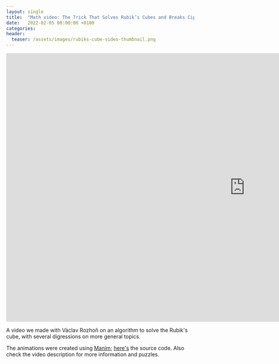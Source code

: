 ```yaml
---
layout: single
title:  "Math video: The Trick That Solves Rubik’s Cubes and Breaks Ciphers (Meet in the Middle)"
date:   2022-02-05 00:00:00 +0100
categories:
header:
  teaser: /assets/images/rubiks-cube-video-thumbnail.png
---
```


<iframe width="1280" height="720" src="https://www.youtube.com/embed/wL3uWO-KLUE" title="YouTube video player" frameborder="0" allow="accelerometer; autoplay; clipboard-write; encrypted-media; gyroscope; picture-in-picture" allowfullscreen></iframe>

A video we made with Václav Rozhoň on an algorithm to solve the Rubik's cube, with several digressions on more general topics.

The animations were created using [Manim](https://www.manim.community/); [here's](https://github.com/polylog-cs/rubiks-cube-video) the source code.
Also check the video description for more information and puzzles.